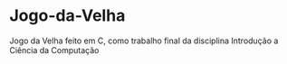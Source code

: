 # Jogo-da-Velha
Jogo da Velha feito em C, como trabalho final da disciplina Introdução a Ciência da Computação
